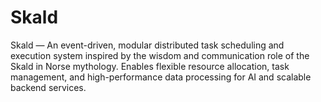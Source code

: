# Skald
Skald — An event-driven, modular distributed task scheduling and execution system inspired by the wisdom and communication role of the Skald in Norse mythology. Enables flexible resource allocation, task management, and high-performance data processing for AI and scalable backend services.
